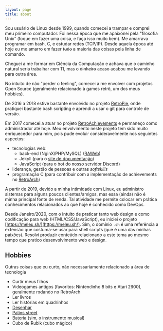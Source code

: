 ```yaml
---
layout: page
title: about
---
```


Sou usuário de Linux desde 1999, quando comecei a trampar e comprei meu primeiro computador. Foi nessa época que me apaixonei pela "filosofia Unix" (foque em fazer uma coisa, e faça isso muito bem). Me amarrava programar em bash, C, e estudar redes (TCP/IP). Desde aquela época até hoje eu me amarro em fazer ~~tudo~~ a maioria das coisas pela linha de comando.

Cheguei a me formar em Ciência da Computação e achava que o caminho natural seria trabalhar com TI, mas o ~~dinheiro~~ acaso acabou me levando para outra área.

No intuito de não "perder o feeling", comecei a me envolver com projetos Open Source (geralmente relacionado à games retrô, um dos meus hobbies).

De 2016 a 2018 estive bastante envolvido no projeto [RetroPie](https://retropie.org.uk/), onde pratiquei bastante bash scripting e aprendi a usar o git para controle de versão.

Em 2017 comecei a atuar no projeto [RetroAchievements](http://retroachievements.org) e permaneço como administrador até hoje. Meu envolvimento neste projeto tem sido muito enriquecedor para mim, pois pude evoluir consideravelmente nos seguintes aspectos:

- tecnologias web:
    - back-end (NginX/PHP/MySQL) ([RAWeb](https://github.com/RetroAchievements/RAWeb))
    - Jekyll (para o [site de documentação](https://docs.retroachievements.org))
    - JavaScript (para o [bot do nosso servidor Discord](https://github.com/RetroAchievements/RABot))
- liderança, gestão de pessoas e outras _softskills_
- programação C (para contribuir com a implementação de achievements no [RetroArch](https://github.com/libretro/RetroArch))

A partir de 2019, devido a minha intimidade com Linux, eu administro sistemas para alguns poucos clientes/amigos, mas essa (ainda) não é minha principal fonte de renda. Tal atividade me permite colocar em prática conhecimentos relacionados ao que hoje é conhecido como DevOps.

Desde Janeiro/2020, com o intuito de praticar tanto web design e como codificação para web (HTML/CSS/JavaScript), eu iniciei o projeto [https://meleu.sh/](https://meleu.sh/). Sim, o domínio `.sh` é uma referência a extensão que costuma-se usar para shell scripts (que é uma das minhas paixões). Resolvi produzir conteúdo relacionado a este tema ao mesmo tempo que pratico desenvolvimento web e design.


## Hobbies

Outras coisas que eu curto, não necessariamente relacionado a área de tecnologia

- Curtir meus filhos
- Videogames antigos (favoritos: Nintendinho 8 bits e Atari 2600), geralmente rodando no RetroArch
- Ler livros
- Ler histórias em quadrinhos
- [Desenhar](https://meleuartblog.wordpress.com/)
- [Patins street](https://www.youtube.com/watch?v=m2kTpd1C-as)
- Bateria (sim, o instrumento musical)
- Cubo de Rubik (cubo mágico)
